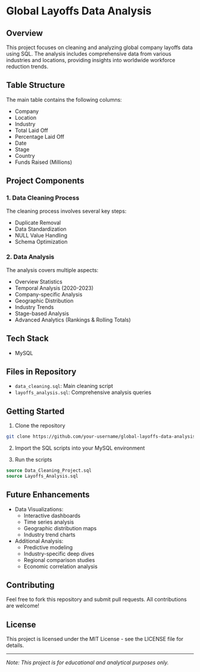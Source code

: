 # Global Layoffs Data Analysis

## Overview
This project focuses on cleaning and analyzing global company layoffs data using SQL. The analysis includes comprehensive data from various industries and locations, providing insights into worldwide workforce reduction trends.

## Table Structure
The main table contains the following columns:
- Company
- Location
- Industry
- Total Laid Off
- Percentage Laid Off
- Date
- Stage
- Country
- Funds Raised (Millions)

## Project Components

### 1. Data Cleaning Process
The cleaning process involves several key steps:
- Duplicate Removal
- Data Standardization
- NULL Value Handling
- Schema Optimization

### 2. Data Analysis
The analysis covers multiple aspects:
- Overview Statistics
- Temporal Analysis (2020-2023)
- Company-specific Analysis
- Geographic Distribution
- Industry Trends
- Stage-based Analysis
- Advanced Analytics (Rankings & Rolling Totals)

## Tech Stack
- MySQL

## Files in Repository
- `data_cleaning.sql`: Main cleaning script
- `layoffs_analysis.sql`: Comprehensive analysis queries

## Getting Started
1. Clone the repository
```bash
git clone https://github.com/your-username/global-layoffs-data-analysis.git
```

2. Import the SQL scripts into your MySQL environment

3. Run the scripts
```sql
source Data_Cleaning_Project.sql
source Layoffs_Analysis.sql
```

## Future Enhancements
- Data Visualizations:
  - Interactive dashboards
  - Time series analysis
  - Geographic distribution maps
  - Industry trend charts
- Additional Analysis:
  - Predictive modeling
  - Industry-specific deep dives
  - Regional comparison studies
  - Economic correlation analysis

## Contributing
Feel free to fork this repository and submit pull requests. All contributions are welcome!

## License
This project is licensed under the MIT License - see the LICENSE file for details.

---
*Note: This project is for educational and analytical purposes only.*
